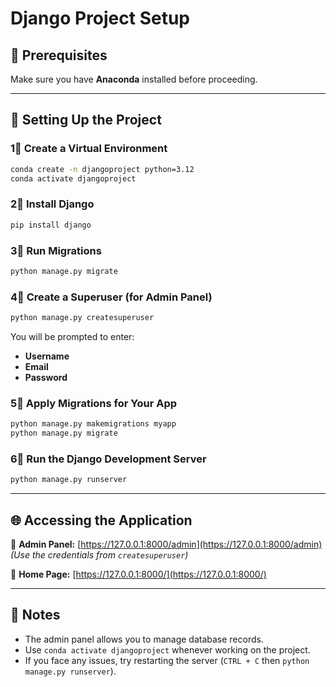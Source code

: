 # Django Project Setup

## 📌 Prerequisites

Make sure you have **Anaconda** installed before proceeding.

---

## 🚀 Setting Up the Project

### 1⃣ Create a Virtual Environment

```sh
conda create -n djangoproject python=3.12
conda activate djangoproject
```

### 2⃣ Install Django

```sh
pip install django
```

### 3⃣ Run Migrations

```sh
python manage.py migrate
```

### 4⃣ Create a Superuser (for Admin Panel)

```sh
python manage.py createsuperuser
```

You will be prompted to enter:

- **Username**
- **Email**
- **Password**

### 5⃣ Apply Migrations for Your App

```sh
python manage.py makemigrations myapp
python manage.py migrate
```

### 6⃣ Run the Django Development Server

```sh
python manage.py runserver
```

---

## 🌐 Accessing the Application

🔹 **Admin Panel:** [https://127.0.0.1:8000/admin](https://127.0.0.1:8000/admin)  
 _(Use the credentials from `createsuperuser`)_

🔹 **Home Page:** [https://127.0.0.1:8000/](https://127.0.0.1:8000/)

---

## 🎯 Notes

- The admin panel allows you to manage database records.
- Use `conda activate djangoproject` whenever working on the project.
- If you face any issues, try restarting the server (`CTRL + C` then `python manage.py runserver`).
